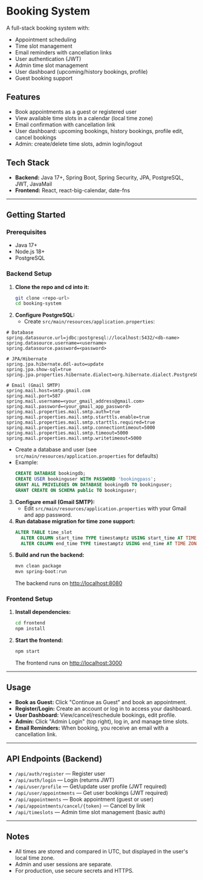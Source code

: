 # Booking System

A full-stack booking system with:
- Appointment scheduling
- Time slot management
- Email reminders with cancellation links
- User authentication (JWT)
- Admin time slot management
- User dashboard (upcoming/history bookings, profile)
- Guest booking support

## Features
- Book appointments as a guest or registered user
- View available time slots in a calendar (local time zone)
- Email confirmation with cancellation link
- User dashboard: upcoming bookings, history bookings, profile edit, cancel bookings
- Admin: create/delete time slots, admin login/logout

## Tech Stack
- **Backend:** Java 17+, Spring Boot, Spring Security, JPA, PostgreSQL, JWT, JavaMail
- **Frontend:** React, react-big-calendar, date-fns

---

## Getting Started

### Prerequisites
- Java 17+
- Node.js 18+
- PostgreSQL

### Backend Setup
1. **Clone the repo and cd into it:**
   ```sh
   git clone <repo-url>
   cd booking-system
   ```
2. **Configure PostgreSQL:**
   - Create `src/main/resources/application.properties`:
```
# Database
spring.datasource.url=jdbc:postgresql://localhost:5432/<db-name>
spring.datasource.username=<username>
spring.datasource.password=<password>

# JPA/Hibernate
spring.jpa.hibernate.ddl-auto=update
spring.jpa.show-sql=true
spring.jpa.properties.hibernate.dialect=org.hibernate.dialect.PostgreSQLDialect

# Email (Gmail SMTP)
spring.mail.host=smtp.gmail.com
spring.mail.port=587
spring.mail.username=<your_gmail_address@gmail.com>
spring.mail.password=<your_gmail_app_password>
spring.mail.properties.mail.smtp.auth=true
spring.mail.properties.mail.smtp.starttls.enable=true
spring.mail.properties.mail.smtp.starttls.required=true
spring.mail.properties.mail.smtp.connectiontimeout=5000
spring.mail.properties.mail.smtp.timeout=5000
spring.mail.properties.mail.smtp.writetimeout=5000
```
   - Create a database and user (see `src/main/resources/application.properties` for defaults)
   - Example:
     ```sql
     CREATE DATABASE bookingdb;
     CREATE USER bookinguser WITH PASSWORD 'bookingpass';
     GRANT ALL PRIVILEGES ON DATABASE bookingdb TO bookinguser;
     GRANT CREATE ON SCHEMA public TO bookinguser;
     ```
3. **Configure email (Gmail SMTP):**
   - Edit `src/main/resources/application.properties` with your Gmail and app password.
4. **Run database migration for time zone support:**
   ```sql
   ALTER TABLE time_slot
     ALTER COLUMN start_time TYPE timestamptz USING start_time AT TIME ZONE 'UTC',
     ALTER COLUMN end_time TYPE timestamptz USING end_time AT TIME ZONE 'UTC';
   ```
5. **Build and run the backend:**
   ```sh
   mvn clean package
   mvn spring-boot:run
   ```
   The backend runs on [http://localhost:8080](http://localhost:8080)

### Frontend Setup
1. **Install dependencies:**
   ```sh
   cd frontend
   npm install
   ```
2. **Start the frontend:**
   ```sh
   npm start
   ```
   The frontend runs on [http://localhost:3000](http://localhost:3000)

---

## Usage

- **Book as Guest:** Click "Continue as Guest" and book an appointment.
- **Register/Login:** Create an account or log in to access your dashboard.
- **User Dashboard:** View/cancel/reschedule bookings, edit profile.
- **Admin:** Click "Admin Login" (top right), log in, and manage time slots.
- **Email Reminders:** When booking, you receive an email with a cancellation link.

---

## API Endpoints (Backend)
- `/api/auth/register` — Register user
- `/api/auth/login` — Login (returns JWT)
- `/api/user/profile` — Get/update user profile (JWT required)
- `/api/user/appointments` — Get user bookings (JWT required)
- `/api/appointments` — Book appointment (guest or user)
- `/api/appointments/cancel/{token}` — Cancel by link
- `/api/timeslots` — Admin time slot management (basic auth)

---

## Notes
- All times are stored and compared in UTC, but displayed in the user's local time zone.
- Admin and user sessions are separate.
- For production, use secure secrets and HTTPS.

